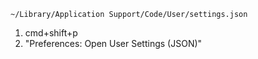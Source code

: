`~/Library/Application Support/Code/User/settings.json`

1. cmd+shift+p
2. "Preferences: Open User Settings (JSON)"
